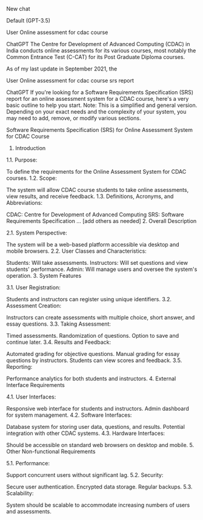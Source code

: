 New chat

Default (GPT-3.5)

User
Online assessment for cdac course 

ChatGPT
The Centre for Development of Advanced Computing (CDAC) in India conducts online assessments for its various courses, most notably the Common Entrance Test (C-CAT) for its Post Graduate Diploma courses.

As of my last update in September 2021, the




User
Online assessment for cdac course srs report 

ChatGPT
If you're looking for a Software Requirements Specification (SRS) report for an online assessment system for a CDAC course, here's a very basic outline to help you start. Note: This is a simplified and general version. Depending on your exact needs and the complexity of your system, you may need to add, remove, or modify various sections.

Software Requirements Specification (SRS) for Online Assessment System for CDAC Course

1. Introduction

1.1. Purpose:

To define the requirements for the Online Assessment System for CDAC courses.
1.2. Scope:

The system will allow CDAC course students to take online assessments, view results, and receive feedback.
1.3. Definitions, Acronyms, and Abbreviations:

CDAC: Centre for Development of Advanced Computing
SRS: Software Requirements Specification
... [add others as needed]
2. Overall Description

2.1. System Perspective:

The system will be a web-based platform accessible via desktop and mobile browsers.
2.2. User Classes and Characteristics:

Students: Will take assessments.
Instructors: Will set questions and view students' performance.
Admin: Will manage users and oversee the system's operation.
3. System Features

3.1. User Registration:

Students and instructors can register using unique identifiers.
3.2. Assessment Creation:

Instructors can create assessments with multiple choice, short answer, and essay questions.
3.3. Taking Assessment:

Timed assessments.
Randomization of questions.
Option to save and continue later.
3.4. Results and Feedback:

Automated grading for objective questions.
Manual grading for essay questions by instructors.
Students can view scores and feedback.
3.5. Reporting:

Performance analytics for both students and instructors.
4. External Interface Requirements

4.1. User Interfaces:

Responsive web interface for students and instructors.
Admin dashboard for system management.
4.2. Software Interfaces:

Database system for storing user data, questions, and results.
Potential integration with other CDAC systems.
4.3. Hardware Interfaces:

Should be accessible on standard web browsers on desktop and mobile.
5. Other Non-functional Requirements

5.1. Performance:

Support concurrent users without significant lag.
5.2. Security:

Secure user authentication.
Encrypted data storage.
Regular backups.
5.3. Scalability:

System should be scalable to accommodate increasing numbers of users and assessments.

